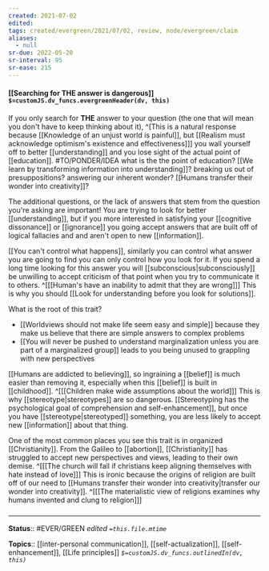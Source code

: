 ```yaml
---
created: 2021-07-02
edited: 
tags: created/evergreen/2021/07/02, review, node/evergreen/claim
aliases:
  - null
sr-due: 2022-05-20
sr-interval: 95
sr-ease: 215
---
```


#### [[Searching for THE answer is dangerous]] `$=customJS.dv_funcs.evergreenHeader(dv, this)`

If you only search for **THE** answer to your question
(the one that will mean you don't have to keep thinking about it),
^[This is a natural response because [[Knowledge of an unjust world is painful]], but [[Realism must acknowledge optimism's existence and effectiveness]]]
you wall yourself off to better [[understanding]] 
and you lose sight of the actual point of [[education]].
#TO/PONDER/IDEA  what is the the point of education? [[We learn by transforming information into understanding]]? breaking us out of presuppositions? answering our inherent wonder? [[Humans transfer their wonder into creativity]]?

The additional questions, or the lack of answers that stem from the question you're asking are important!
You are trying to look for better [[understanding]],
but if you more interested in satisfying your [[cognitive dissonance]] or [[ignorance]] 
you going accept answers that are built off of logical fallacies and and aren't open to new [[information]].

[[You can't control what happens]],
similarly you can control what answer you are going to find you can only control how you look for it.
If you spend a long time looking for this answer you will [[subconscious|subconsciously]] be unwilling to accept criticism of that point when you try to communicate it to others.
^[[[Human's have an inability to admit that they are wrong]]]
This is why you should [[Look for understanding before you look for solutions]].

What is the root of this trait? 
- [[Worldviews should not make life seem easy and simple]] because they make us believe that there are simple answers to complex problems
- [[You will never be pushed to understand marginalization unless you are part of a marginalized group]] leads to you being unused to grappling with new perspectives

[[Humans are addicted to believing]], so ingraining a [[belief]] is much easier than removing it, especially when this [[belief]] is built in [[childhood]].
^[[[Children make wide assumptions about the world]]]
This is why [[stereotype|stereotypes]] are so dangerous.
[[Stereotyping has the psychological goal of comprehension and self-enhancement]],
but once you have [[stereotype|stereotyped]] something, you are less likely to accept new [[information]] about that thing.

One of the most common places you see this trait is in organized [[Christianity]].
From the Galileo to [[abortion]], [[Christianity]] has struggled to accept new perspectives and views, leading to their own demise.
^[[[The church will fail if christians keep aligning themselves with hate instead of love]]]
This is ironic because the origins of religion are built off of our need to [[Humans transfer their wonder into creativity|transfer our wonder into creativity]].
^[[[The materialistic view of religions examines why humans invented and clung to religion]]]


### <hr class="footnote"/>

**Status**:: #EVER/GREEN 
*edited `=this.file.mtime`*

**Topics**:: [[inter-personal communication]], [[self-actualization]], [[self-enhancement]], [[Life principles]]
*`$=customJS.dv_funcs.outlinedIn(dv, this)`*
